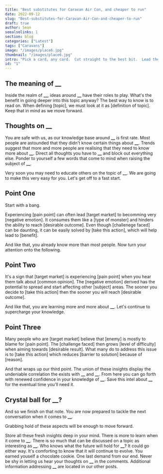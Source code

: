 ```yaml
---
title: "Best substitutes for Caravan Air Con, and cheaper to run"
date: 2022-09-12
slug: "Best-substitutes-for-Caravan-Air-Con-and-cheaper-to-run"
draft: true
author: Sean
seealsolinks: 1
section: blog
categories: ["Latest"]
tags: ["Caravans"]
image: "/images/place6.jpg"
thumbnail: "/images/place6.jpg"
intro: "Pick a card, any card.  Cut straight to the best bit.  Lead the charge in the area of __________.  People will be so impressed they will be asking you for your expertise on __________ ."
id: "1"
---
```


## The meaning of ****\_\_****

Inside the realm of ****\_\_****, ideas around ****\_\_**** have their roles to play.
What's the benefit in going deeper into this topic anyway? The best way to know is to read on.
When defining [topic], we must look at it as [definition of topic]. Keep that in mind as we move forward.

## Thoughts on ****\_\_****

You are safe with us, as our knowledge base around ****\_\_**** is first rate. Most people are astounded that they didn't know certain things about ****\_\_****.
Trends suggest that more and more people are realising that they need to know more about ****\_\_****.
Direct all thoughts you have to ****\_\_**** and block out everything else. Ponder to yourself a few words that come to mind when raising the subject of ****\_\_****.

Very soon you may need to educate others on the topic of ****\_\_****.
We are going to make this very easy for you. Let's get off to a fast start.

## Point One

Start with a bang.

Experiencing [pain point] can often lead [target market] to becomming very [negative emotion]. It consumes them like a [type of monster] and hinders the ability to reach [desirable outcome]. Even though [challenege faced] can be daunting, it can be easily solved by [take this action], which will help lead to [benefit].

And like that, you already know more than most people. Now turn your attention onto the following.

## Point Two

It's a sign that [target market] is experiencing [pain point] when you hear them talk about [common opinion]. The [negative emotion] derived has the potential to spread and start affecting other [subject] areas. The sooner you decide to [take this action] then the sooner you will reach [desirable outcome].

And like that, you are learning more and more about ****\_\_****. Let's continue to supercharge your knowledge.

## Point Three

Many people who are [target market] believe that [enemy] is mostly to blame for [pain point]. The [challenge faced] then grows [level of difficulty] when aiming towards [desirable result]. What many do to address this issue is to [take this action] which reduces [barrier to solution] because of [reason].

And that wraps up our third point.
The union of these insights display the undeniable correlation the exists with ****\_\_**** and ****\_\_****.
From here you can go forth with renewed confidence in your knowledge of ****\_\_****.
Save this intel about ****\_\_**** for the eventual time you'll need it.

## Crystal ball for ****\_\_****?

And so we finish on that note.
You are now prepared to tackle the next conversation when it comes to ****\_\_****.

Grabbing hold of these aspects will be enough to move forward.

Store all these fresh insights deep in your mind. There is more to learn when it come to ****\_\_****. There is so much that can be discussed on a topic as interesting as ****\_\_****.
Who knows what the future will hold for ****\_\_****? It could go either way. It's comforting to know that it will continue to evolve.
You earned youself a chocolate cookie.
One last demand from our end. Never be shy in letting us hear your thoughts on ****\_\_**** in the comments.
Additional information addressing ****\_\_**** are located in our other posts.
